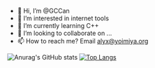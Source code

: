 - 👋 Hi, I’m @GCCan
- 👀 I’m interested in internet tools
- 🌱 I’m currently learning C++
- 💞️ I’m looking to collaborate on ...
- 📫 How to reach me? Email alyx@yoimiya.org

![Anurag's GitHub stats](https://github-readme-stats.vercel.app/api?username=GCCan&show_icons=true&theme=radical)
[![Top Langs](https://github.yoimiya.org/api/top-langs/?username=GCCan)](https://github.com/anuraghazra/github-readme-stats)


<!---
GCCan/GCCan is a ✨ special ✨ repository because its `README.md` (this file) appears on your GitHub profile.
You can click the Preview link to take a look at your changes.
--->
